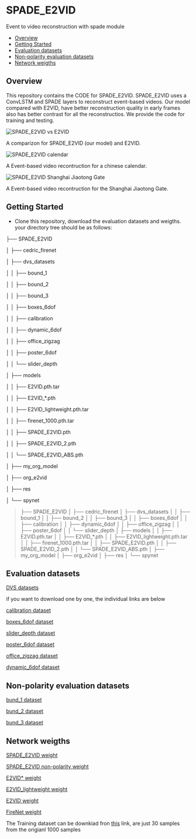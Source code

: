 # SPADE_E2VID
Event to video reconstruction with spade module

- [Overview](##overview)
- [Getting Started](##getting-started)
- [Evaluation datasets](##evaluation-datasets)
- [Non-polarity evaluation datasets](##non-polarity-evaluation-datasets)
- [Network weigths](##network-weigths)

## Overview
This repository contains the CODE for SPADE_E2VID. SPADE_E2VID uses a ConvLSTM and SPADE layers to reconstruct event-based videos. Our model compared with E2VID, have better reconstruction quality in early frames also has better contrast for all the reconstructios. We provide the code for training and testing.


![SPADE_E2VID vs E2VID](https://github.com/RodrigoGantier/SPADE_E2VID/blob/master/res/compare.gif)

A comparizon for SPADE_E2VID (our model) and E2VID.

![SPADE_E2VID calendar](https://github.com/RodrigoGantier/SPADE_E2VID/blob/master/res/calendar.gif)

A Event-based video recontruction for a chinese calendar.

![SPADE_E2VID Shanghai Jiaotong Gate](https://github.com/RodrigoGantier/SPADE_E2VID/blob/master/res/jiaodamen.gif)

A Event-based video recontruction for the Shanghai Jiaotong Gate.



## Getting Started
* Clone this repository, download the evaluation datasets and weigths. your directory tree should be as follows:


├── SPADE_E2VID

│   ├── cedric_firenet 

│   ├── dvs_datasets 

│   │   ├── bound_1 

│   │   ├── bound_2

│   │   ├── bound_3

│   │   ├── boxes_6dof

│   │   ├── calibration

│   │   ├── dynamic_6dof

│   │   ├── office_zigzag

│   │   ├── poster_6dof

│   │   └── slider_depth

│   ├── models

│   │   ├── E2VID.pth.tar

│   │   ├── E2VID_*.pth

│   │   ├── E2VID_lightweight.pth.tar

│   │   ├── firenet_1000.pth.tar

│   │   ├── SPADE_E2VID.pth

│   │   ├── SPADE_E2VID_2.pth

│   │   └── SPADE_E2VID_ABS.pth

│   ├── my_org_model

│   ├── org_e2vid

│   ├── res

│   └── spynet








>├── SPADE_E2VID
>│   ├── cedric_firenet 
>│   ├── dvs_datasets 
>│   │   ├── bound_1 
>│   │   ├── bound_2
>│   │   ├── bound_3
>│   │   ├── boxes_6dof
>│   │   ├── calibration
>│   │   ├── dynamic_6dof
>│   │   ├── office_zigzag
>│   │   ├── poster_6dof
>│   │   └── slider_depth
>│   ├── models
>│   │   ├── E2VID.pth.tar
>│   │   ├── E2VID_*.pth
>│   │   ├── E2VID_lightweight.pth.tar
>│   │   ├── firenet_1000.pth.tar
>│   │   ├── SPADE_E2VID.pth
>│   │   ├── SPADE_E2VID_2.pth
>│   │   └── SPADE_E2VID_ABS.pth
>│   ├── my_org_model
>│   ├── org_e2vid
>│   ├── res
>│   └── spynet
>


## Evaluation datasets

[DVS datasets](https://drive.google.com/file/d/1JH4QuJsrb2s67PYzueXRPQiCqJomnNuB/view?usp=sharing)

if you want to download one by one, the individual links are below

[calibration dataset](https://drive.google.com/drive/folders/1ctfatJRZlEMx0xdthKzhpjRU0PYu6QyS?usp=sharing)

[boxes_6dof dataset](https://drive.google.com/drive/folders/1U6_6q1Rwn2S0_7OK_6m2o2XHexmdKsoR?usp=sharing)

[slider_depth dataset](https://drive.google.com/drive/folders/1T6y21Wh1csOoRUhKDPHCkloMST2IkVrt?usp=sharing)

[poster_6dof dataset](https://drive.google.com/drive/folders/1KQXR2KMjjeJZdHq2lMJ3P7TBG6kETHsV?usp=sharing)

[office_zigzag dataset](https://drive.google.com/drive/folders/1Q00eskBZSy--Q-DkHX7xzboBe_KKTxle?usp=sharing)

[dynamic_6dof dataset](https://drive.google.com/drive/folders/1bMHNB8AtAqgeGc8AXCukAiXP8MyvSWT-?usp=sharing)


## Non-polarity evaluation datasets

[bund_1 dataset](https://drive.google.com/drive/folders/1KSGpOunVv47hU6nG9gOsEqxd6nfV7o9Q?usp=sharing)

[bund_2 dataset](https://drive.google.com/drive/folders/1db4drgonbS-T6CSVxj4b8WeIGybGR30F?usp=sharing)

[bund_3 dataset](https://drive.google.com/drive/folders/17OQUgnd2EUwugTMjLf2DSWUOfgSI11ea?usp=sharing)


## Network weigths
[SPADE_E2VID weight](https://drive.google.com/file/d/1mOdIIJgZm2HiDk-dl40abrHEWeAtDXD0/view?usp=sharing)

[SPADE_E2VID non-polarity weight](https://drive.google.com/file/d/1dK6VEOTEeQ6_g4-cFUA0R80Lr84ktTXe/view?usp=sharing)

[E2VID* weight](https://drive.google.com/file/d/1xrV8CFt45EBYT3aZihX7SJCOjAbjbd8h/view?usp=sharing)

[E2VID_lightweight weight](https://drive.google.com/file/d/1MQXdVMHY0fb7c9QrP0eWPBS_uJQrayyZ/view?usp=sharing)

[E2VID weight](https://drive.google.com/file/d/1q0rnm8OUIHk-II39qpxhp0tqBfIOK-7M/view?usp=sharing)

[FireNet weight](https://drive.google.com/file/d/1Uqj8z8pDnq78JzoXdw-6radw3RPAyUPb/view?usp=sharing)


The Training dataset can be downkiad fron [this](https://drive.google.com/file/d/1usC0fsnRohMCMJSngMpLPb70w5_nYAeE/view?usp=sharing) link, are just 30 samples from the origianl 1000 samples


